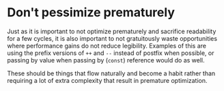 # Don't pessimize prematurely

Just as it is important to not optimize prematurely and sacrifice readability for a few cycles, it is also important to not gratuitously waste opportunities where performance gains do not reduce legibility. Examples of this are using the prefix versions of `++` and `--` instead of postfix when possible, or passing by value when passing by (`const`) reference would do as well.

These should be things that flow naturally and become a habit rather than requiring a lot of extra complexity that result in premature optimization.
